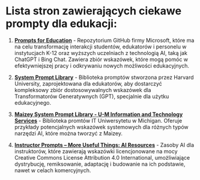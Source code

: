 # Lista stron zawierających ciekawe prompty dla edukacji:

1. **[Prompts for Education](https://github.com/microsoft/prompts-for-edu)** - Repozytorium GitHub firmy Microsoft, które ma na celu transformację interakcji studentów, edukatorów i personelu w instytucjach K-12 oraz wyższych uczelniach z technologią AI, taką jak ChatGPT i Bing Chat. Zawiera zbiór wskazówek, które mogą pomóc w efektywniejszej pracy i odkrywaniu nowych możliwości edukacyjnych.

2. **[System Prompt Library](https://github.com/ncwilson78/System-Prompt-Library)** - Biblioteka promptów stworzona przez Harvard University, zaprojektowana dla edukatorów, aby dostarczyć kompleksowy zbiór dostosowywalnych wskazówek dla Transformatorów Generatywnych (GPT), specjalnie dla użytku edukacyjnego.

3. **[Maizey System Prompt Library - U-M Information and Technology Services](https://its.umich.edu/computing/ai/maizey-system-prompt-library)** - Biblioteka promtów IT Uniwersytetu w Michigan. Oferuje przykłady potencjalnych wskazówek systemowych dla różnych typów narzędzi AI, które można tworzyć z Maizey.

4. **[Instructor Prompts – More Useful Things: AI Resources](https://www.moreusefulthings.com/instructor-prompts)** - Zasoby AI dla instruktorów, które zawierają wskazówki licencjonowane na mocy Creative Commons License Attribution 4.0 International, umożliwiające dystrybucję, remiksowanie, adaptację i budowanie na ich podstawie, nawet w celach komercyjnych.


